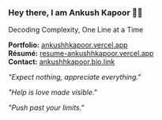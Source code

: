 ### **Hey there, I am Ankush Kapoor 👋🏻**
Decoding Complexity, One Line at a Time

**Portfolio:** [ankushhkapoor.vercel.app](https://ankushhkapoor.vercel.app)  
**Résumé:** [resume-ankushhkapoor.vercel.app](https://resume-ankushhkapoor.vercel.app)  
**Contact:** [ankushhkapoor.bio.link](https://ankushhkapoor.bio.link)

 _"Expect nothing, appreciate everything."_
 
 _"Help is love made visible."_

_"Push past your limits."_
